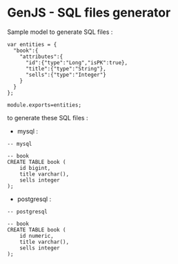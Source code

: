 # GenJS - SQL files generator

Sample model to generate SQL files :
```
var entities = {
  "book":{
    "attributes":{
      "id":{"type":"Long","isPK":true},
      "title":{"type":"String"},
      "sells":{"type":"Integer"}
    }
  }
};

module.exports=entities;
```

to generate these SQL files :
* mysql :
```
-- mysql

-- book
CREATE TABLE book (
    id bigint,
    title varchar(),
    sells integer
);
```
* postgresql :
```
-- postgresql

-- book
CREATE TABLE book (
    id numeric,
    title varchar(),
    sells integer
);
```
